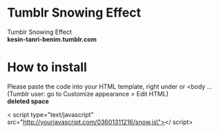 # Tumblr Snowing Effect
Tumblr Snowing Effect<br>
<b>kesin-tanri-benim.tumblr.com</b>

# How to install

Please paste the code into your HTML template, right under <body> or <body ...
(Tumblr user: go to Customize appearance > Edit HTML)<br>
<b>deleted space</b>

< script type="text/javascript" src="http://yourjavascript.com/03601311216/snow.js\"></ script>

